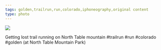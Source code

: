 ```yaml
---
tags: golden,trailrun,run,colorado,iphoneography,original content
type: photo
---
```

<img src="http://24.media.tumblr.com/972654e47dac7b6eceb6c5617e18b2a8/tumblr_mt4m3nlbov1rdkc0do1_1280.jpg" />

Getting lost trail running on North Table mountain #trailrun #run #colorado #golden  (at North Table Mountain Park)
